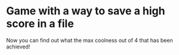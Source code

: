 # Game with a way to save a high score in a file 

Now you can find out what the max coolness out of 4 that has been achieved! 
